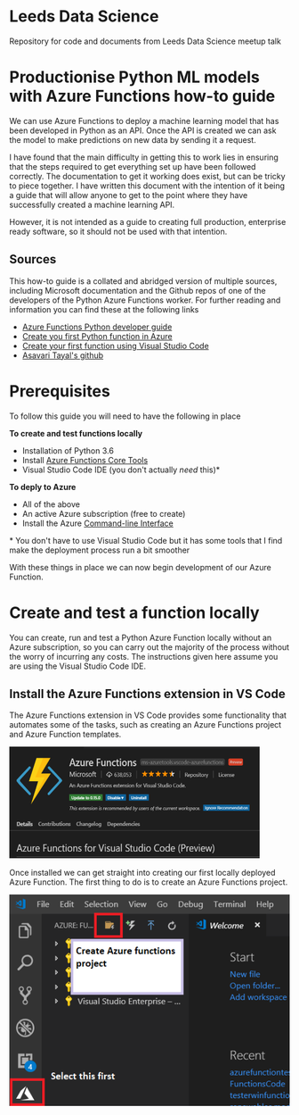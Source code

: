 # Leeds Data Science
Repository for code and documents from Leeds Data Science meetup talk

# Productionise Python ML models with Azure Functions how-to guide

We can use Azure Functions to deploy a machine learning model that has been developed in Python as an API. Once the API is created we can ask the model to make predictions on new data by sending it a request.

I have found that the main difficulty in getting this to work lies in ensuring that the steps required to get everything set up have been followed correctly. The documentation to get it working does exist, but can be tricky to piece together. I have written this document with the intention of it being a guide that will allow anyone to get to the point where they have successfully created a machine learning API.

However, it is not intended as a guide to creating full production, enterprise ready software, so it should not be used with that intention.

## Sources

This how-to guide is a collated and abridged version of multiple sources, including Microsoft documentation and the Github repos of one of the developers of the Python Azure Functions worker. For further reading and information you can find these at the following links

- [Azure Functions Python developer guide](https://docs.microsoft.com/en-us/azure/azure-functions/functions-reference-python)
- [Create you first Python function in Azure](https://docs.microsoft.com/en-us/azure/azure-functions/functions-create-first-function-python#create-a-function)
- [Create your first function using Visual Studio Code](https://docs.microsoft.com/en-us/azure/azure-functions/functions-create-first-function-vs-code)
- [Asavari Tayal's github](https://github.com/asavaritayal?utf8=%E2%9C%93&tab=repositories&q=&type=&language=python)

# Prerequisites

To follow this guide you will need to have the following in place

**To create and test functions locally**
- Installation of Python 3.6
- Install [Azure Functions Core Tools](https://docs.microsoft.com/en-us/azure/azure-functions/functions-run-local#v2)
- Visual Studio Code IDE (you don't actually *need* this)*

**To deply to Azure**
- All of the above
- An active Azure subscription (free to create)
- Install the Azure [Command-line Interface](https://docs.microsoft.com/en-us/cli/azure/install-azure-cli?view=azure-cli-latest)

\* You don't have to use Visual Studio Code but it has some tools that I find make the deployment process run a bit smoother

With these things in place we can now begin development of our Azure Function.

# Create and test a function locally

You can create, run and test a Python Azure Function locally without an Azure subscription, so you can carry out the majority of the process without the worry of incurring any costs. The instructions given here assume you are using the Visual Studio Code IDE.

## Install the Azure Functions extension in VS Code

The Azure Functions extension in VS Code provides some functionality that automates some of the tasks, such as creating an Azure Functions project and Azure Function templates.

<img src="https://github.com/AndBooth/leeds-ds-meetup/blob/master/Misc/Images/azurefunctionsextension.PNG" width="450" height="200">

Once installed we can get straight into creating our first locally deployed Azure Function. The first thing to do is to create an Azure Functions project.

<img src="https://github.com/AndBooth/leeds-ds-meetup/blob/master/Misc/Images/setupazfun.PNG">



